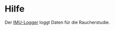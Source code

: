 # Hilfe

Der [IMU-Logger][1] loggt Daten für die Raucherstudie.


  [1]: https://mzittel.github.io/AndroidSensorLogger/
  [2]: https://example.com/survey